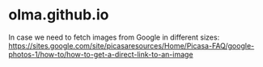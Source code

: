 # olma.github.io

In case we need to fetch images from Google in different sizes:
https://sites.google.com/site/picasaresources/Home/Picasa-FAQ/google-photos-1/how-to/how-to-get-a-direct-link-to-an-image
